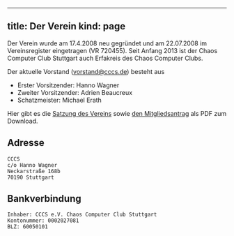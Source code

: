 -----
title: Der Verein
kind: page
-----

Der Verein wurde am 17.4.2008 neu gegründet und am 22.07.2008 im
Vereinsregister eingetragen (VR 720455).
Seit Anfang 2013 ist der Chaos Computer Club Stuttgart auch Erfakreis
des Chaos Computer Clubs.

Der aktuelle Vorstand (vorstand@cccs.de) besteht aus

* Erster Vorsitzender: Hanno Wagner
* Zweiter Vorsitzender: Adrien Beaucreux
* Schatzmeister: Michael Erath

Hier gibt es die [Satzung des Vereins](CCCS-Satzung-20080417.pdf) sowie
[den Mitgliedsantrag](Mitgliedsantrag.pdf) als PDF zum Download.

## Adresse

    CCCS
    c/o Hanno Wagner
    Neckarstraße 168b
    70190 Stuttgart

## Bankverbindung

    Inhaber: CCCS e.V. Chaos Computer Club Stuttgart
    Kontonummer: 0002027081
    BLZ: 60050101

